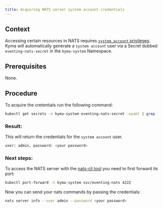 ```yaml
---
title: Acquiring NATS server system account credentials
---
```

## Context

Accessing certain resources in NATS requires [`system_account` privileges](https://docs.nats.io/running-a-nats-service/configuration/sys_accounts). Kyma will automatically generate a `system account` user via a Secret dubbed `eventing-nats-secret` in the `kyma-system` Namespace.

## Prerequisites

None.

## Procedure

To acquire the cretentials run the following command:

```bash
kubectl get secrets -n kyma-system eventing-nats-secret -oyaml | grep -e accountsJson | awk '{print $2}' | base64 -d | grep {user: | awk '{$1=$1};1' | awk '{print substr($0, 2, length($0) - 2)}'
```

### Result: 
This will return the credentials for the `system account` user.
```bash
user: admin, password: <your password>
```
### Next steps:
To access the NATS server with the [nats-cli tool](https://github.com/nats-io/natscli) you need to first forward its port:
```bash
kubectl port-forward -n kyma-system svc/eventing-nats 4222
```
Now you can send your nats commands by passing the credentials:
```bash
nats server info --user admin --password <your password>
```
